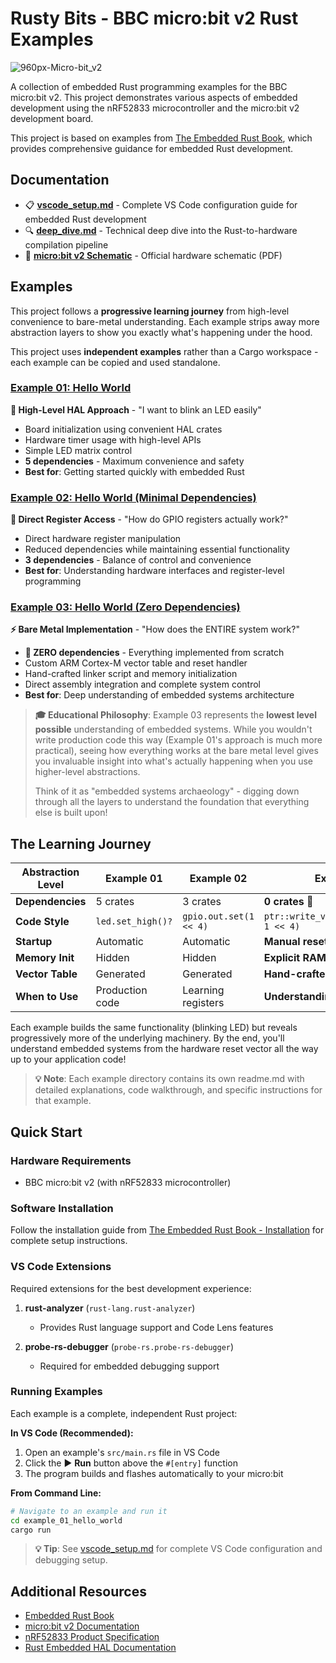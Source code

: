 # Rusty Bits - BBC micro:bit v2 Rust Examples

![960px-Micro-bit_v2](https://github.com/user-attachments/assets/ce0fe5b0-dc15-4ad8-a31c-e2cbbe288afc)

A collection of embedded Rust programming examples for the BBC micro:bit v2. This project demonstrates various aspects of embedded development using the nRF52833 microcontroller and the micro:bit v2 development board.

This project is based on examples from [The Embedded Rust Book](https://docs.rust-embedded.org/book/), which provides comprehensive guidance for embedded Rust development.

## Documentation

- 📋 **[vscode_setup.md](vscode_setup.md)** - Complete VS Code configuration guide for embedded Rust development
- 🔍 **[deep_dive.md](deep_dive.md)** - Technical deep dive into the Rust-to-hardware compilation pipeline
- 📄 **[micro:bit v2 Schematic](doc/MicroBit_V2.2.1_nRF52820%20schematic.PDF)** - Official hardware schematic (PDF)

## Examples

This project follows a **progressive learning journey** from high-level convenience to bare-metal understanding. Each example strips away more abstraction layers to show you exactly what's happening under the hood.

This project uses **independent examples** rather than a Cargo workspace - each example can be copied and used standalone.

### [Example 01: Hello World](example_01_hello_world/)
**🎯 High-Level HAL Approach** - "I want to blink an LED easily"
- Board initialization using convenient HAL crates
- Hardware timer usage with high-level APIs
- Simple LED matrix control
- **5 dependencies** - Maximum convenience and safety
- **Best for**: Getting started quickly with embedded Rust

### [Example 02: Hello World (Minimal Dependencies)](example_02_hello_world_minimal_dependencies/)
**🔧 Direct Register Access** - "How do GPIO registers actually work?"
- Direct hardware register manipulation
- Reduced dependencies while maintaining essential functionality
- **3 dependencies** - Balance of control and convenience
- **Best for**: Understanding hardware interfaces and register-level programming

### [Example 03: Hello World (Zero Dependencies)](example_03_hello_world_no_dependencies/)
**⚡ Bare Metal Implementation** - "How does the ENTIRE system work?"
- **🎉 ZERO dependencies** - Everything implemented from scratch
- Custom ARM Cortex-M vector table and reset handler
- Hand-crafted linker script and memory initialization
- Direct assembly integration and complete system control
- **Best for**: Deep understanding of embedded systems architecture

> **🎓 Educational Philosophy**: Example 03 represents the **lowest level possible** understanding of embedded systems. While you wouldn't write production code this way (Example 01's approach is much more practical), seeing how everything works at the bare metal level gives you invaluable insight into what's actually happening when you use higher-level abstractions.
>
> Think of it as "embedded systems archaeology" - digging down through all the layers to understand the foundation that everything else is built upon!

## The Learning Journey

| Abstraction Level | Example 01 | Example 02 | Example 03 |
|-------------------|------------|------------|------------|
| **Dependencies** | 5 crates | 3 crates | **0 crates** 🎉 |
| **Code Style** | `led.set_high()?` | `gpio.out.set(1 << 4)` | `ptr::write_volatile(0x50000508, 1 << 4)` |
| **Startup** | Automatic | Automatic | **Manual reset handler** |
| **Memory Init** | Hidden | Hidden | **Explicit RAM setup** |
| **Vector Table** | Generated | Generated | **Hand-crafted** |
| **When to Use** | Production code | Learning registers | **Understanding systems** |

Each example builds the same functionality (blinking LED) but reveals progressively more of the underlying machinery. By the end, you'll understand embedded systems from the hardware reset vector all the way up to your application code!

> **💡 Note**: Each example directory contains its own readme.md with detailed explanations, code walkthrough, and specific instructions for that example.


<!-- Future examples will be added here -->
<!-- ### Example 02: Button Input
**Reading button presses** - Handling user input
- GPIO input configuration
- Interrupt handling
- Button debouncing

**Run with:** `cargo run --bin example_02_buttons`
-->

## Quick Start

### Hardware Requirements
- BBC micro:bit v2 (with nRF52833 microcontroller)

### Software Installation
Follow the installation guide from [The Embedded Rust Book - Installation](https://docs.rust-embedded.org/book/intro/install.html) for complete setup instructions.

### VS Code Extensions
Required extensions for the best development experience:

1. **rust-analyzer** (`rust-lang.rust-analyzer`)
   - Provides Rust language support and Code Lens features

2. **probe-rs-debugger** (`probe-rs.probe-rs-debugger`)  
   - Required for embedded debugging support

### Running Examples
Each example is a complete, independent Rust project:

**In VS Code (Recommended):**
1. Open an example's `src/main.rs` file in VS Code
2. Click the ▶️ **Run** button above the `#[entry]` function
3. The program builds and flashes automatically to your micro:bit

**From Command Line:**
```bash
# Navigate to an example and run it
cd example_01_hello_world
cargo run
```

> **💡 Tip**: See [vscode_setup.md](vscode_setup.md) for complete VS Code configuration and debugging setup.

## Additional Resources

- [Embedded Rust Book](https://docs.rust-embedded.org/book/)
- [micro:bit v2 Documentation](https://tech.microbit.org/hardware/)
- [nRF52833 Product Specification](https://infocenter.nordicsemi.com/topic/ps_nrf52833/keyfeatures_html5.html)
- [Rust Embedded HAL Documentation](https://docs.rs/embedded-hal/)
